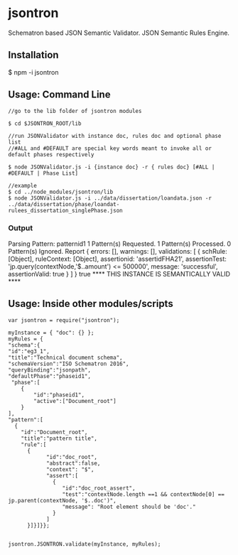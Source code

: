 # jsontron

Schematron based JSON Semantic Validator.
JSON Semantic Rules Engine.

## Installation
$ npm -i jsontron


## Usage: Command Line 


	//go to the lib folder of jsontron modules
	
	$ cd $JSONTRON_ROOT/lib
	 
	//run JSONValidator with instance doc, rules doc and optional phase list
	//#ALL and #DEFAULT are special key words meant to invoke all or default phases respectively
	
	$ node JSONValidator.js -i {instance doc} -r { rules doc} [#ALL | #DEFAULT | Phase List]
	
	//example
	$ cd ../node_modules/jsontron/lib
	$ node JSONValidator.js -i ../data/dissertation/loandata.json -r ../data/dissertation/phase/loandat-rulees_dissertation_singlePhase.json


### Output
Parsing Pattern: patternid1
1 Pattern(s) Requested.
1 Pattern(s) Processed.
0 Pattern(s)  Ignored.
Report {
  errors: [],
  warnings: [],
  validations:
   [ { schRule: [Object],
       ruleContext: [Object],
       assertionid: 'assertidFHA21',
       assertionTest: 'jp.query(contextNode,\'$..amount\') <= 500000',
       message: 'successful',
       assertionValid: true } ] }
true
**** THIS INSTANCE IS SEMANTICALLY VALID ****




## Usage: Inside other modules/scripts


	
	
	var jsontron = require("jsontron");
	
	myInstance = { "doc": {} };
	myRules = {
	"schema":{
	"id":"eg3_1",
	"title":"Technical document schema",
	"schemaVersion":"ISO Schematron 2016",
	"queryBinding":"jsonpath",
	"defaultPhase":"phaseid1",
	 "phase":[
    	{
    		"id":"phaseid1",
    		"active":["Document_root"]
    	}
    ], 
	"pattern":[
      {
      	"id":"Document_root",
      	"title":"pattern title",
      	"rule":[
          {          
              	"id":"doc_root",
              	"abstract":false,
                "context": "$",
                "assert":[
                  {
                     "id":"doc_root_assert",
                     "test":"contextNode.length ==1 && contextNode[0] == jp.parent(contextNode, '$..doc')",
                     "message": "Root element should be 'doc'."
                  }
                ]              
          }]}]}};
          
          
    jsontron.JSONTRON.validate(myInstance, myRules);
